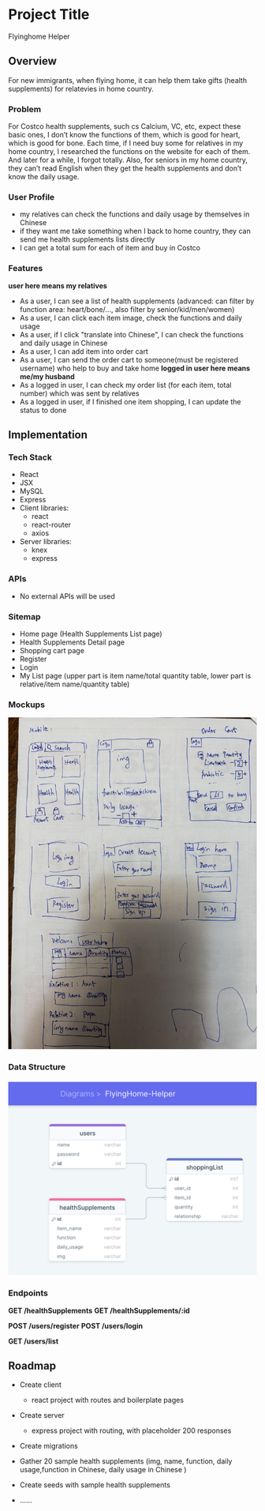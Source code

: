 # Project Title
Flyinghome Helper

## Overview

For new immigrants, when flying home, it can help them take gifts (health supplements) for relatevies in home country.
 
### Problem

For Costco health supplements, such cs Calcium, VC, etc, expect these basic ones, I don’t know the functions of them, which is good for heart, which is good for bone. Each time, if I need buy some for relatives in my home country, I researched the functions on the website for each of them. And later for a while, I forgot totally. Also, for seniors in my home country, they can’t read English when they get the health supplements and don’t know the daily usage. 

### User Profile
- my relatives can check the functions and daily usage by themselves in Chinese
- if they want me take something when I back to home country, they can send me health supplements lists directly
- I can get a total sum for each of item and buy in Costco

### Features
**user here means my relatives**
- As a user, I can see a list of health supplements (advanced: can filter by function area: heart/bone/..., also filter by senior/kid/men/women)
- As a user, I can click each item image, check the functions and daily usage
- As a user, if I click "translate into Chinese", I can check the functions and daily usage in Chinese
- As a user, I can add item into order cart
- As a user, I can send the order cart to someone(must be registered username) who help to buy and take home
**logged in user here means me/my husband**
- As a logged in user, I can check my order list (for each item, total number) which was sent by relatives
- As a logged in user, if I finished one item shopping, I can update the status to done

## Implementation

### Tech Stack

- React
- JSX
- MySQL
- Express
- Client libraries: 
    - react
    - react-router
    - axios
- Server libraries:
    - knex
    - express

### APIs

- No external APIs will be used

### Sitemap

- Home page (Health Supplements List page)
- Health Supplements Detail page
- Shopping cart page
- Register
- Login
- My List page (upper part is item name/total quantity table, lower part is relative/item name/quantity table)

### Mockups
![handdraw_design](handdraw_design.jpeg)

### Data Structure
![Sql-data](Sql-data.png)

### Endpoints

**GET /healthSupplements**
**GET /healthSupplements/:id**

**POST /users/register**
**POST /users/login**

**GET /users/list**


## Roadmap

- Create client
    - react project with routes and boilerplate pages

- Create server
    - express project with routing, with placeholder 200 responses

- Create migrations

- Gather 20 sample health supplements (img, name, function, daily usage,function in Chinese, daily usage in Chinese )

- Create seeds with sample health supplements
- ......

